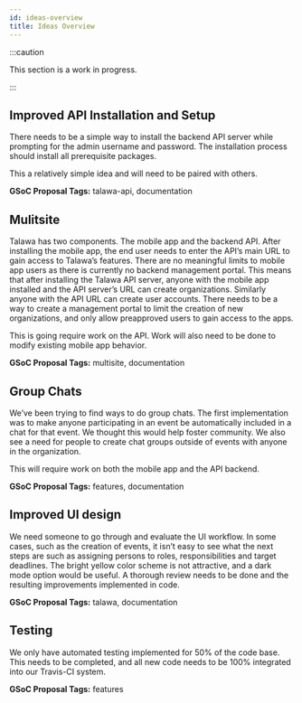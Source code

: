 ```yaml
---
id: ideas-overview
title: Ideas Overview
---
```


:::caution

This section is a work in progress.

:::


## Improved API Installation and Setup
There needs to be a simple way to install the backend API server while prompting for the admin username and password. The installation process should install all prerequisite packages.

This a relatively simple idea and will need to be paired with others.

**GSoC Proposal Tags:** talawa-api, documentation

## Mulitsite
Talawa has two components. The mobile app and the backend API. After installing the mobile app, the end user needs to enter the API’s main URL to gain access to Talawa’s features. There are no meaningful limits to mobile app users as there is currently no backend management portal. This means that after installing the Talawa API server, anyone with the mobile app installed and the API server’s URL can create organizations. Similarly anyone with the API URL can create user accounts. There needs to be a way to create a management portal to limit the creation of new organizations, and only allow preapproved users to gain access to the apps.

This is going require work on the API. Work will also need to be done to modify existing mobile app behavior.

**GSoC Proposal Tags:** multisite, documentation

## Group Chats
We’ve been trying to find ways to do group chats. The first implementation was to make anyone participating in an event be automatically included in a chat for that event. We thought this would help foster community. We also see a need for people to create chat groups outside of events with anyone in the organization.

This will require work on both the mobile app and the API backend.

**GSoC Proposal Tags:** features, documentation

## Improved UI design
We need someone to go through and evaluate the UI workflow. In some cases, such as the creation of events, it isn’t easy to see what the next steps are such as assigning persons to roles, responsibilities and target deadlines. The bright yellow color scheme is not attractive, and a dark mode option would be useful. A thorough review needs to be done and the resulting improvements implemented in code.

**GSoC Proposal Tags:** talawa, documentation

## Testing
We only have automated testing implemented for 50% of the code base. This needs to be completed, and all new code needs to be 100% integrated into our Travis-CI system.

**GSoC Proposal Tags:** features